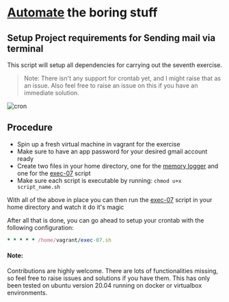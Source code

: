 
# [Automate](https://github.com/philemonnwanne/o0o0o/tree/main/exes/exe-07) the boring stuff

## Setup Project requirements for Sending mail via terminal
This script will setup all dependencies for carrying out the seventh exercise. 

> Note: There isn't any support for crontab yet, and I might raise that as an issue. Also feel free to raise an issue on this if you have an immediate solution.

![cron](https://i2.wp.com/www.adminschoice.com/wp-content/uploads/2009/12/crontab-layout.png?w=775&ssl=1)

## Procedure

- Spin up a fresh virtual machine in vagrant for the exercise
- Make sure to have an app password for your desired gmail account ready
- Create two files in your home directory, one for the [memory logger](https://github.com/philemonnwanne/o0o0o/blob/main/exercises/exe-07/script.sh) and one for the [exec-07](https://github.com/philemonnwanne/o0o0o/blob/main/exes/exe-07/exec_07.sh) script
- Make sure each script is executable by running: `chmod u+x script_name.sh`

With all of the above in place you can then run the [exec-07](https://github.com/philemonnwanne/o0o0o/blob/main/exercises/exe-07/exec_07.sh) script in your home directory and watch it do it's magic

After all that is done, you can go ahead to setup your crontab with the following configuration:
```ruby
* * * * * /home/vagrant/exec-07.sh
```

#### Note: 
Contributions are highly welcome. There are lots of functionalities missing, so feel free to raise issues and solutions if you have them.
This has only been tested on ubuntu version 20.04 running on docker or virtualbox environments.
